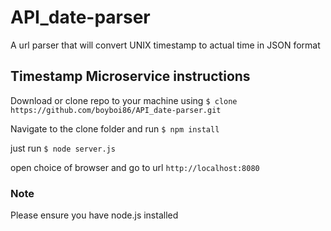 # API_date-parser

A url parser that will convert UNIX timestamp to actual time in JSON format

## Timestamp Microservice instructions

Download or clone repo to your machine using `$ clone https://github.com/boyboi86/API_date-parser.git`

Navigate to the clone folder and run `$ npm install`

just run `$ node server.js`

open choice of browser and go to url `http://localhost:8080`

### Note

Please ensure you have node.js installed
